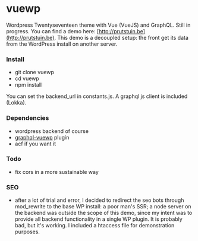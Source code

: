 # vuewp
Wordpress Twentyseventeen theme with Vue (VueJS) and GraphQL. Still in progress. You can find a demo here: [http://prutstuin.be](http://prutstuin.be). This demo is a decoupled setup: the front get its data from the WordPress install on another server.

### Install
+ git clone vuewp
+ cd vuewp
+ npm install

You can set the backend_url in constants.js.
A graphql js client is included (Lokka). 

### Dependencies
+ wordpress backend of course
+ [graphql-vuewp](https://github.com/whuysmans/vuewp-graphql) plugin
+ acf if you want it

### Todo
+ fix cors in a more sustainable way

### SEO
+ after a lot of trial and error, I decided to redirect the seo bots through mod_rewrite to the base WP install: a poor man's SSR; a node server on the backend was outside the scope of this demo, since my intent was to provide all backend functionality in a single WP plugin. It is probably bad, but it's working. I included a htaccess file for demonstration purposes.
